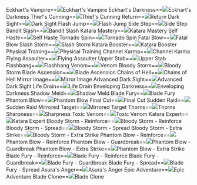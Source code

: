 Eckhart's Vampire==<img src="upload/mxd/Dual_Blade/Skill_Eckhart's_Vampire.png"/>Eckhart's Vampire
Eckhart's Darkness==<img src="upload/mxd/Dual_Blade/Skill_Eckhart's_Darkness.png"/>Eckhart's Darkness
Thief's Cunning==<img src="upload/mxd/Dual_Blade/Skill_Thief's_Cunning.png"/>Thief's Cunning
Return==<img src="upload/mxd/Dual_Blade/Skill_Return_(Dual_Blade).png"/>Return
Dark Sight==<img src="upload/mxd/Dual_Blade/Skill_Dark_Sight.png"/>Dark Sight
Flash Jump==<img src="upload/mxd/Dual_Blade/Skill_Flash_Jump_(Dual_Blade).png"/>Flash Jump
Side Step==<img src="upload/mxd/Dual_Blade/Skill_Side_Step.png"/>Side Step
Bandit Slash==<img src="upload/mxd/Dual_Blade/Skill_Bandit_Slash.png"/>Bandit Slash
Katara Mastery==<img src="upload/mxd/Dual_Blade/Skill_Katara_Mastery.png"/>Katara Mastery
Self Haste==<img src="upload/mxd/Dual_Blade/Skill_Self_Haste.png"/>Self Haste
Tornado Spin==<img src="upload/mxd/Dual_Blade/Skill_Tornado_Spin.png"/>Tornado Spin
Fatal Blow==<img src="upload/mxd/Dual_Blade/Skill_Fatal_Blow.png"/>Fatal Blow
Slash Storm==<img src="upload/mxd/Dual_Blade/Skill_Slash_Storm.png"/>Slash Storm
Katara Booster==<img src="upload/mxd/Dual_Blade/Skill_Katara_Booster.png"/>Katara Booster
Physical Training==<img src="upload/mxd/Dual_Blade/Skill_Physical_Training.png"/>Physical Training
Channel Karma==<img src="upload/mxd/Dual_Blade/Skill_Channel_Karma.png"/>Channel Karma
Flying Assaulter==<img src="upload/mxd/Dual_Blade/Skill_Flying_Assaulter.png"/>Flying Assaulter
Upper Stab==<img src="upload/mxd/Dual_Blade/Skill_Upper_Stab.png"/>Upper Stab
Flashbang==<img src="upload/mxd/Dual_Blade/Skill_Flashbang.png"/>Flashbang
Venom==<img src="upload/mxd/Dual_Blade/Skill_Venom_(Dagger).png"/>Venom
Bloody Storm==<img src="upload/mxd/Dual_Blade/Skill_Bloody_Storm.png"/>Bloody Storm
Blade Ascension==<img src="upload/mxd/Dual_Blade/Skill_Blade_Ascension.png"/>Blade Ascension
Chains of Hell==<img src="upload/mxd/Dual_Blade/Skill_Chains_of_Hell.png"/>Chains of Hell
Mirror Image==<img src="upload/mxd/Dual_Blade/Skill_Mirror_Image.png"/>Mirror Image
Advanced Dark Sight==<img src="upload/mxd/Dual_Blade/Skill_Advanced_Dark_Sight.png"/>Advanced Dark Sight
Life Drain==<img src="upload/mxd/Dual_Blade/Skill_Life_Drain.png"/>Life Drain
Enveloping Darkness==<img src="upload/mxd/Dual_Blade/Skill_Enveloping_Darkness.png"/>Enveloping Darkness
Shadow Meld==<img src="upload/mxd/Dual_Blade/Skill_Shadow_Meld.png"/>Shadow Meld
Blade Fury==<img src="upload/mxd/Dual_Blade/Skill_Blade_Fury.png"/>Blade Fury
Phantom Blow==<img src="upload/mxd/Dual_Blade/Skill_Phantom_Blow.png"/>Phantom Blow
Final Cut==<img src="upload/mxd/Dual_Blade/Skill_Final_Cut.png"/>Final Cut
Sudden Raid==<img src="upload/mxd/Dual_Blade/Skill_Sudden_Raid.png"/>Sudden Raid
Mirrored Target==<img src="upload/mxd/Dual_Blade/Skill_Mirrored_Target.png"/>Mirrored Target
Thorns==<img src="upload/mxd/Dual_Blade/Skill_Thorns.png"/>Thorns
Sharpness==<img src="upload/mxd/Dual_Blade/Skill_Sharpness.png"/>Sharpness
Toxic Venom==<img src="upload/mxd/Dual_Blade/Skill_Toxic_Venom_(Blade_Master).png"/>Toxic Venom
Katara Expert==<img src="upload/mxd/Dual_Blade/Skill_Katara_Expert.png"/>Katara Expert
Bloody Storm \- Reinforce==<img src="upload/mxd/Dual_Blade/Skill_Bloody_Storm_-_Reinforce.png"/>Bloody Storm - Reinforce
Bloody Storm \- Spread==<img src="upload/mxd/Dual_Blade/Skill_Bloody_Storm_-_Spread.png"/>Bloody Storm - Spread
Bloody Storm \- Extra Strike==<img src="upload/mxd/Dual_Blade/Skill_Bloody_Storm_-_Extra_Strike.png"/>Bloody Storm - Extra Strike
Phantom Blow \- Reinforce==<img src="upload/mxd/Dual_Blade/Skill_Phantom_Blow_-_Reinforce.png"/>Phantom Blow - Reinforce
Phantom Blow \- Guardbreak==<img src="upload/mxd/Dual_Blade/Skill_Phantom_Blow_-_Guardbreak.png"/>Phantom Blow - Guardbreak
Phantom Blow \- Extra Strike==<img src="upload/mxd/Dual_Blade/Skill_Phantom_Blow_-_Extra_Strike.png"/>Phantom Blow - Extra Strike
Blade Fury \- Reinforce==<img src="upload/mxd/Dual_Blade/Skill_Blade_Fury_-_Reinforce.png"/>Blade Fury - Reinforce
Blade Fury \- Guardbreak==<img src="upload/mxd/Dual_Blade/Skill_Blade_Fury_-_Guardbreak.png"/>Blade Fury - Guardbreak
Blade Fury \- Spread==<img src="upload/mxd/Dual_Blade/Skill_Blade_Fury_-_Spread.png"/>Blade Fury - Spread
Asura's Anger==<img src="upload/mxd/Dual_Blade/Skill_Asura's_Anger.png"/>Asura's Anger
Epic Adventure==<img src="upload/mxd/Dual_Blade/Skill_Epic_Adventure_(Thief).png"/>Epic Adventure
Blade Clone==<img src="upload/mxd/Dual_Blade/Skill_Blade_Clone.png"/>Blade Clone
